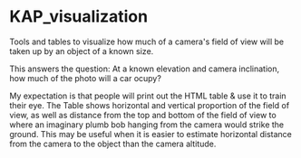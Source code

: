 # KAP_visualization

Tools and tables to visualize how much of a camera's field of view will be taken up by an object of a known size. 

This answers the question: At a known elevation and camera inclination, how much of the photo will a car ocupy? 

My expectation is that people will print out the HTML table & use it to train their eye. 
The Table shows horizontal and vertical proportion of the field of view, as well as 
distance from the top and bottom of the field of view  to where an  imaginary plumb bob hanging from the camera would strike the ground.  This may be useful when it is easier to estimate horizontal distance from the camera to the object than the camera altitude. 



